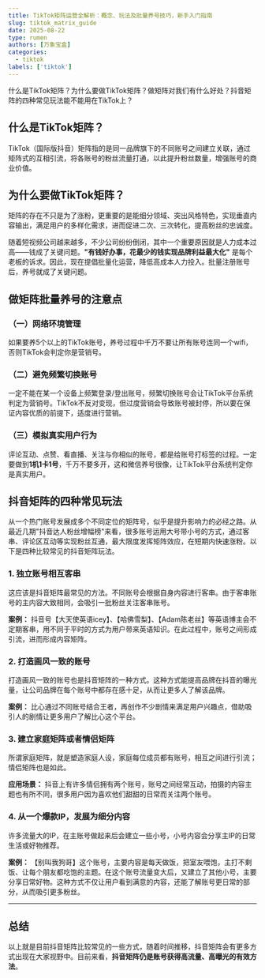 ```yaml
---
title: TikTok矩阵运营全解析：概念、玩法及批量养号技巧，新手入门指南
slug: tiktok_matrix_guide
date: 2025-08-22
type: rumen
authors: [万象宝盒]
categories: 
  - tiktok 
labels: ['tiktok']
---
```




什么是TikTok矩阵？为什么要做TikTok矩阵？做矩阵对我们有什么好处？抖音矩阵的四种常见玩法能不能用在TikTok上？

## 什么是TikTok矩阵？

TikTok（国际版抖音）矩阵指的是同一品牌旗下的不同账号之间建立关联，通过矩阵式的互相引流，将各账号的粉丝流量打通，以此提升粉丝数量，增强账号的商业价值。

## 为什么要做TikTok矩阵？

矩阵的存在不只是为了涨粉，更重要的是能细分领域、突出风格特色，实现垂直内容输出，满足用户的多样化需求，进而促进二次、三次转化，提高粉丝的忠诚度。

随着短视频公司越来越多，不少公司纷纷倒闭，其中一个重要原因就是人力成本过高——钱成了关键问题。**"有钱好办事，花最少的钱实现品牌利益最大化"** 是每个老板的诉求。因此，现在提倡批量化运营，降低高成本人力投入。批量注册账号后，养号就成了关键问题。

## 做矩阵批量养号的注意点

### （一）网络环境管理
如果要养5个以上的TikTok账号，养号过程中千万不要让所有账号连同一个wifi，否则TikTok会判定你是营销号。

### （二）避免频繁切换账号
一定不能在某一个设备上频繁登录/登出账号，频繁切换账号会让TikTok平台系统判定为营销号。TikTok不反对变现，但过度营销会导致账号被封停，所以要在保证内容优质的前提下，适度进行营销。

### （三）模拟真实用户行为
评论互动、点赞、看直播、关注与你相似的账号，都是给账号打标签的过程。一定要做到**1机1卡1号**，千万不要多开，这和微信养号很像，让TikTok平台系统判定你是真实用户。

## 抖音矩阵的四种常见玩法

从一个热门账号发展成多个不同定位的矩阵号，似乎是提升影响力的必经之路。从最近几期"抖音达人粉丝增幅榜"来看，很多账号运用大号带小号的方式，通过客串、评论区互动等实现粉丝互通，最大限度发挥矩阵效应，在短期内快速涨粉。以下是四种比较常见的抖音矩阵玩法。

### 1. 独立账号相互客串

这应该是抖音矩阵最常见的方法。不同账号会根据自身内容进行客串。由于客串账号的主内容大致相同，会吸引一批粉丝关注客串账号。

**案例：** 抖音号【大天使英语icey】、【哈佛雪梨】、【Adam陈老丝】等英语博主会不定期客串，用不同于平时的方式为用户带来英语知识。在此过程中，账号之间形成引流，进而形成内容矩阵。

### 2. 打造画风一致的账号

打造画风一致的账号也是抖音矩阵的一种方式。这种方式能提高品牌在抖音的曝光量，让公司品牌在每个账号中都存在感十足，从而让更多人了解该品牌。

**案例：** 比心通过不同账号结合王者，再创作不少剧情来满足用户兴趣点，借助吸引人的剧情让更多用户了解比心这个平台。

### 3. 建立家庭矩阵或者情侣矩阵

所谓家庭矩阵，就是塑造家庭人设，家庭每位成员都有账号，相互之间进行引流；情侣矩阵也是如此。

**应用场景：** 抖音上有许多情侣拥有两个账号，账号之间经常互动，拍摄的内容主题也有所不同，很多用户因为喜欢他们甜甜的日常而关注两个账号。

### 4. 从一个爆款IP，发展为细分内容

许多流量大的IP，在主账号做起来后会建立一些小号，小号内容会分享主IP的日常生活或好物推荐。

**案例：** 【别叫我狗哥】这个账号，主要内容是每天做饭，把室友喂饱，主打不剩饭、让每个朋友都吃饱的主题。在这个账号流量变大后，又建立了其他小号，主要分享日常好物。这种方式不仅让用户看到满意的内容，还能了解账号更日常的部分，从而吸引更多粉丝。

---

## 总结

以上就是目前抖音矩阵比较常见的一些方式，随着时间推移，抖音矩阵会有更多方式出现在大家视野中。目前来看，**抖音矩阵仍是账号获得高流量、高曝光的有效方法**。